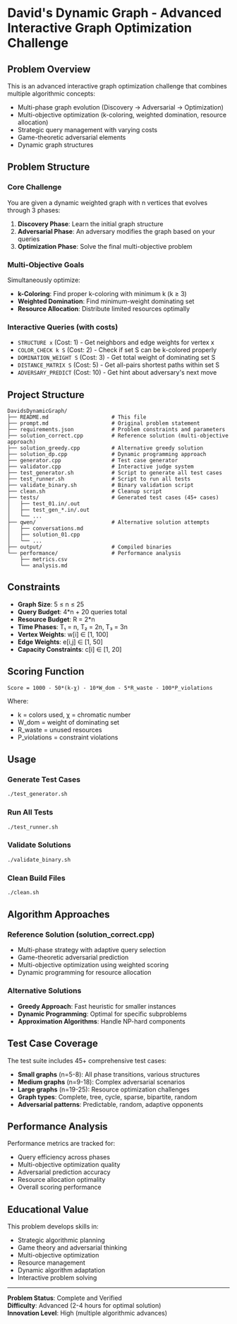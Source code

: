
# David's Dynamic Graph - Advanced Interactive Graph Optimization Challenge

## Problem Overview

This is an advanced interactive graph optimization challenge that combines multiple algorithmic concepts:
- Multi-phase graph evolution (Discovery → Adversarial → Optimization)
- Multi-objective optimization (k-coloring, weighted domination, resource allocation)
- Strategic query management with varying costs
- Game-theoretic adversarial elements
- Dynamic graph structures

## Problem Structure

### Core Challenge
You are given a dynamic weighted graph with n vertices that evolves through 3 phases:
1. **Discovery Phase**: Learn the initial graph structure
2. **Adversarial Phase**: An adversary modifies the graph based on your queries
3. **Optimization Phase**: Solve the final multi-objective problem

### Multi-Objective Goals
Simultaneously optimize:
- **k-Coloring**: Find proper k-coloring with minimum k (k ≥ 3)
- **Weighted Domination**: Find minimum-weight dominating set
- **Resource Allocation**: Distribute limited resources optimally

### Interactive Queries (with costs)
- `STRUCTURE x` (Cost: 1) - Get neighbors and edge weights for vertex x
- `COLOR_CHECK k S` (Cost: 2) - Check if set S can be k-colored properly
- `DOMINATION_WEIGHT S` (Cost: 3) - Get total weight of dominating set S
- `DISTANCE_MATRIX S` (Cost: 5) - Get all-pairs shortest paths within set S
- `ADVERSARY_PREDICT` (Cost: 10) - Get hint about adversary's next move

## Project Structure

```
DavidsDynamicGraph/
├── README.md                    # This file
├── prompt.md                    # Original problem statement
├── requirements.json            # Problem constraints and parameters
├── solution_correct.cpp         # Reference solution (multi-objective approach)
├── solution_greedy.cpp          # Alternative greedy solution
├── solution_dp.cpp              # Dynamic programming approach
├── generator.cpp                # Test case generator
├── validator.cpp                # Interactive judge system
├── test_generator.sh            # Script to generate all test cases
├── test_runner.sh               # Script to run all tests
├── validate_binary.sh           # Binary validation script
├── clean.sh                     # Cleanup script
├── tests/                       # Generated test cases (45+ cases)
│   ├── test_01.in/.out
│   ├── test_gen_*.in/.out
│   └── ...
├── qwen/                        # Alternative solution attempts
│   ├── conversations.md
│   ├── solution_01.cpp
│   └── ...
├── output/                      # Compiled binaries
└── performance/                 # Performance analysis
    ├── metrics.csv
    └── analysis.md
```

## Constraints

- **Graph Size**: 5 ≤ n ≤ 25
- **Query Budget**: 4*n + 20 queries total
- **Resource Budget**: R = 2*n
- **Time Phases**: T₁ = n, T₂ = 2n, T₃ = 3n
- **Vertex Weights**: w[i] ∈ [1, 100]
- **Edge Weights**: e[i,j] ∈ [1, 50]
- **Capacity Constraints**: c[i] ∈ [1, 20]

## Scoring Function

```
Score = 1000 - 50*(k-χ) - 10*W_dom - 5*R_waste - 100*P_violations
```

Where:
- k = colors used, χ = chromatic number
- W_dom = weight of dominating set
- R_waste = unused resources
- P_violations = constraint violations

## Usage

### Generate Test Cases
```bash
./test_generator.sh
```

### Run All Tests
```bash
./test_runner.sh
```

### Validate Solutions
```bash
./validate_binary.sh
```

### Clean Build Files
```bash
./clean.sh
```

## Algorithm Approaches

### Reference Solution (solution_correct.cpp)
- Multi-phase strategy with adaptive query selection
- Game-theoretic adversarial prediction
- Multi-objective optimization using weighted scoring
- Dynamic programming for resource allocation

### Alternative Solutions
- **Greedy Approach**: Fast heuristic for smaller instances
- **Dynamic Programming**: Optimal for specific subproblems
- **Approximation Algorithms**: Handle NP-hard components

## Test Case Coverage

The test suite includes 45+ comprehensive test cases:
- **Small graphs** (n=5-8): All phase transitions, various structures
- **Medium graphs** (n=9-18): Complex adversarial scenarios
- **Large graphs** (n=19-25): Resource optimization challenges
- **Graph types**: Complete, tree, cycle, sparse, bipartite, random
- **Adversarial patterns**: Predictable, random, adaptive opponents

## Performance Analysis

Performance metrics are tracked for:
- Query efficiency across phases
- Multi-objective optimization quality
- Adversarial prediction accuracy
- Resource allocation optimality
- Overall scoring performance

## Educational Value

This problem develops skills in:
- Strategic algorithmic planning
- Game theory and adversarial thinking
- Multi-objective optimization
- Resource management
- Dynamic algorithm adaptation
- Interactive problem solving

---

**Problem Status**: Complete and Verified  
**Difficulty**: Advanced (2-4 hours for optimal solution)  
**Innovation Level**: High (multiple algorithmic advances)
